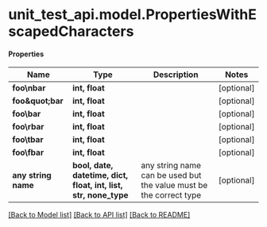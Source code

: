 # unit_test_api.model.PropertiesWithEscapedCharacters

#### Properties
Name | Type | Description | Notes
------------ | ------------- | ------------- | -------------
**foo\nbar** | **int, float** |  | [optional] 
**foo\&quot;bar** | **int, float** |  | [optional] 
**foo\\bar** | **int, float** |  | [optional] 
**foo\rbar** | **int, float** |  | [optional] 
**foo\tbar** | **int, float** |  | [optional] 
**foo\fbar** | **int, float** |  | [optional] 
**any string name** | **bool, date, datetime, dict, float, int, list, str, none_type** | any string name can be used but the value must be the correct type | [optional]

[[Back to Model list]](../../README.md#documentation-for-models) [[Back to API list]](../../README.md#documentation-for-api-endpoints) [[Back to README]](../../README.md)

